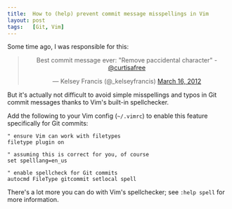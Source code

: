 ```yaml
---
title:  How to (help) prevent commit message misspellings in Vim
layout: post
tags:   [Git, Vim]
---
```

Some time ago, I was responsible for this:

<blockquote class="twitter-tweet" lang="en" align="center">
  <p>
    Best commit message ever: &quot;Remove paccidental character&quot; -
    <a href="https://twitter.com/curtisafree">@curtisafree</a>
  </p>
  &mdash; Kelsey Francis (@_kelseyfrancis)
  <a href="https://twitter.com/_kelseyfrancis/status/180637211438497792">March 16, 2012</a>
</blockquote>
<script async src="//platform.twitter.com/widgets.js" charset="utf-8"></script>

But it's actually not difficult to avoid simple misspellings and typos in Git commit messages thanks
to Vim's built-in spellchecker.

Add the following to your Vim config (`~/.vimrc`) to enable this feature specifically for Git
commits:

~~~ vim
" ensure Vim can work with filetypes
filetype plugin on

" assuming this is correct for you, of course
set spelllang=en_us

" enable spellcheck for Git commits
autocmd FileType gitcommit setlocal spell
~~~

There's a lot more you can do with Vim's spellchecker; see `:help spell` for more information.

